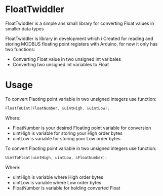 # FloatTwiddler
FloatTwiddler is a simple ans small library for converting Float values in smaller data types

FloatTwiddler is library in development which i Created for reading and storing MODBUS floating point registers with Arduino, for now it only has two functions:

- Converting Float value in two unsigned int varibales
- Converting two unsigned int variables to Float

# Usage

To convert Flaoting point variable in two unsigned integers use function:
```c
FloatToUint(FloatNumber, &uintHigh, &uintLow);
```
Where: 
- FloatNumber is your desired Floating point variable for conversion
- uintHigh is variable for storing your High order bytes
- uintLow is variable for storing your Low order bytes

To convert Flaoting point variable in two unsigned integers use function:
```c
UintToFloat(uintHigh, uintLow, &FloatNumber);
```

Where: 
- uintHigh is variable where High order bytes
- uintLow is variable where Low order bytes
- FloatNumber is variable for holding converted Float
